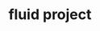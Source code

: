 ---
codehost: https://github.com/fluid-project
logohandle: fluidproject
sort: fluidproject
title: fluid project
website: https://fluidproject.org/
---